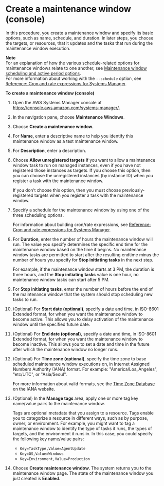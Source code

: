 # Create a maintenance window \(console\)<a name="sysman-maintenance-create-mw"></a>

In this procedure, you create a maintenance window and specify its basic options, such as name, schedule, and duration\. In later steps, you choose the targets, or resources, that it updates and the tasks that run during the maintenance window execution\.

**Note**  
For an explanation of how the various schedule\-related options for maintenance windows relate to one another, see [Maintenance window scheduling and active period options](maintenance-windows-schedule-options.md)\.  
For more information about working with the `--schedule` option, see [Reference: Cron and rate expressions for Systems Manager](reference-cron-and-rate-expressions.md)\.

**To create a maintenance window \(console\)**

1. Open the AWS Systems Manager console at [https://console\.aws\.amazon\.com/systems\-manager/](https://console.aws.amazon.com/systems-manager/)\.

1. In the navigation pane, choose **Maintenance Windows**\. 

1. Choose **Create a maintenance window**\.

1. For **Name**, enter a descriptive name to help you identify this maintenance window as a test maintenance window\.

1. For **Description**, enter a description\.

1. Choose **Allow unregistered targets** if you want to allow a maintenance window task to run on managed instances, even if you have not registered those instances as targets\. If you choose this option, then you can choose the unregistered instances \(by instance ID\) when you register a task with the maintenance window\.

   If you don't choose this option, then you must choose previously\-registered targets when you register a task with the maintenance window\.

1. Specify a schedule for the maintenance window by using one of the three scheduling options\.

   For information about building cron/rate expressions, see [Reference: Cron and rate expressions for Systems Manager](reference-cron-and-rate-expressions.md)\.

1. For **Duration**, enter the number of hours the maintenance window will run\. The value you specify determines the specific end time for the maintenance window based on the time it begins\. No maintenance window tasks are permitted to start after the resulting endtime minus the number of hours you specify for **Stop initiating tasks** in the next step\.

   For example, if the maintenance window starts at 3 PM, the duration is three hours, and the **Stop initiating tasks** value is one hour, no maintenance window tasks can start after 5 PM\.

1. For **Stop initiating tasks**, enter the number of hours before the end of the maintenance window that the system should stop scheduling new tasks to run\.

1. \(Optional\) For **Start date \(optional\)**, specify a date and time, in ISO\-8601 Extended format, for when you want the maintenance window to become active\. This allows you to delay activation of the maintenance window until the specified future date\.

1. \(Optional\) For **End date \(optional\)**, specify a date and time, in ISO\-8601 Extended format, for when you want the maintenance window to become inactive\. This allows you to set a date and time in the future after which the maintenance window no longer runs\.

1. \(Optional\) For **Time zone \(optional\)**, specify the time zone to base scheduled maintenance window executions on, in Internet Assigned Numbers Authority \(IANA\) format\. For example: "America/Los\_Angeles", "etc/UTC", or "Asia/Seoul"\.

   For more information about valid formats, see the [Time Zone Database](https://www.iana.org/time-zones) on the IANA website\.

1. \(Optional\) In the **Manage tags** area, apply one or more tag key name/value pairs to the maintenance window\.

   Tags are optional metadata that you assign to a resource\. Tags enable you to categorize a resource in different ways, such as by purpose, owner, or environment\. For example, you might want to tag a maintenance window to identify the type of tasks it runs, the types of targets, and the environment it runs in\. In this case, you could specify the following key name/value pairs:
   + `Key=TaskType,Value=AgentUpdate`
   + `Key=OS,Value=Windows`
   + `Key=Environment,Value=Production`

1. Choose **Create maintenance window**\. The system returns you to the maintenance window page\. The state of the maintenance window you just created is **Enabled**\.